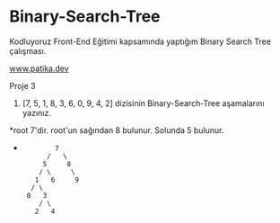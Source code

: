 # Binary-Search-Tree
Kodluyoruz Front-End Eğitimi kapsamında yaptığım Binary Search Tree çalışması. 

www.patika.dev

Proje 3


1) [7, 5, 1, 8, 3, 6, 0, 9, 4, 2] dizisinin Binary-Search-Tree aşamalarını yazınız.

*root 7'dir. root'un sağından 8 bulunur. Solunda 5 bulunur.

*             7
            /   \
           5     8
          / \     \
         1   6     9
        / \
       0   3
          / \
         2   4